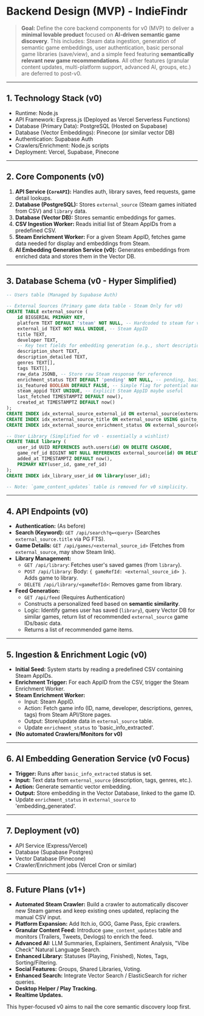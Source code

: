 # Backend Design (MVP) - IndieFindr

> **Goal:** Define the core backend components for v0 (MVP) to deliver a **minimal lovable product** focused on **AI-driven semantic game discovery**. This includes: Steam data ingestion, generation of semantic game embeddings, user authentication, basic personal game libraries (save/view), and a simple feed featuring **semantically relevant new game recommendations**. All other features (granular content updates, multi-platform support, advanced AI, groups, etc.) are deferred to post-v0.

---

## 1. Technology Stack (v0)

*   Runtime: Node.js
*   API Framework: Express.js (Deployed as Vercel Serverless Functions)
*   Database (Primary Data): PostgreSQL (Hosted on Supabase)
*   Database (Vector Embeddings): Pinecone (or similar vector DB)
*   Authentication: Supabase Auth
*   Crawlers/Enrichment: Node.js scripts
*   Deployment: Vercel, Supabase, Pinecone

---

## 2. Core Components (v0)

1.  **API Service (`CoreAPI`):** Handles auth, library saves, feed requests, game detail lookups.
2.  **Database (PostgreSQL):** Stores `external_source` (Steam games initiated from CSV) and `library` data.
3.  **Database (Vector DB):** Stores semantic embeddings for games.
4.  **CSV Ingestion Worker:** Reads initial list of Steam AppIDs from a predefined CSV.
5.  **Steam Enrichment Worker:** For a given Steam AppID, fetches game data needed for display and embeddings from Steam.
6.  **AI Embedding Generation Service (v0):** Generates embeddings from enriched data and stores them in the Vector DB.

---

## 3. Database Schema (v0 - Hyper Simplified)

```sql
-- Users table (Managed by Supabase Auth)

-- External Sources (Primary game data table - Steam Only for v0)
CREATE TABLE external_source (
    id BIGSERIAL PRIMARY KEY,
    platform TEXT DEFAULT 'steam' NOT NULL, -- Hardcoded to steam for v0
    external_id TEXT NOT NULL UNIQUE, -- Steam AppID
    title TEXT,
    developer TEXT,
    -- Key text fields for embedding generation (e.g., short description, detailed description, genres, tags from Steam)
    description_short TEXT,
    description_detailed TEXT,
    genres TEXT[],
    tags TEXT[],
    raw_data JSONB, -- Store raw Steam response for reference
    enrichment_status TEXT DEFAULT 'pending' NOT NULL, -- pending, basic_info_extracted, embedding_generated, embedding_failed
    is_featured BOOLEAN DEFAULT FALSE, -- Simple flag for potential manual boosting
    steam_appid TEXT UNIQUE, -- Explicit Steam AppID maybe useful
    last_fetched TIMESTAMPTZ DEFAULT now(),
    created_at TIMESTAMPTZ DEFAULT now()
);
CREATE INDEX idx_external_source_external_id ON external_source(external_id);
CREATE INDEX idx_external_source_title ON external_source USING gin(to_tsvector('english', title));
CREATE INDEX idx_external_source_enrichment_status ON external_source(enrichment_status);

-- User Library (Simplified for v0 - essentially a wishlist)
CREATE TABLE library (
    user_id UUID REFERENCES auth.users(id) ON DELETE CASCADE,
    game_ref_id BIGINT NOT NULL REFERENCES external_source(id) ON DELETE CASCADE,
    added_at TIMESTAMPTZ DEFAULT now(),
    PRIMARY KEY(user_id, game_ref_id)
);
CREATE INDEX idx_library_user_id ON library(user_id);

-- Note: `game_content_updates` table is removed for v0 simplicity.
```

---

## 4. API Endpoints (v0)

*   **Authentication:** (As before)
*   **Search (Keyword):** `GET /api/search?q=<query>` (Searches `external_source.title` via PG FTS).
*   **Game Details:** `GET /api/games/<external_source_id>` (Fetches from `external_source`, may show Steam link).
*   **Library Management:**
    *   `GET /api/library`: Fetches user's saved games (from `library`).
    *   `POST /api/library`: Body: `{ gameRefId: <external_source_id> }`. Adds game to library.
    *   `DELETE /api/library/<gameRefId>`: Removes game from library.
*   **Feed Generation:**
    *   `GET /api/feed` (Requires Authentication)
    *   Constructs a personalized feed based on **semantic similarity**.
    *   Logic: Identify games user has saved (`library`), query Vector DB for similar games, return list of recommended `external_source` game IDs/basic data.
    *   Returns a list of recommended game items.

---

## 5. Ingestion & Enrichment Logic (v0)

*   **Initial Seed:** System starts by reading a predefined CSV containing Steam AppIDs.
*   **Enrichment Trigger:** For each AppID from the CSV, trigger the Steam Enrichment Worker.
*   **Steam Enrichment Worker:**
    *   Input: Steam AppID.
    *   Action: Fetch game info (ID, name, developer, descriptions, genres, tags) from Steam API/Store pages.
    *   Output: Store/update data in `external_source` table.
    *   Update `enrichment_status` to 'basic_info_extracted'.
*   **(No automated Crawlers/Monitors for v0)**

---

## 6. AI Embedding Generation Service (v0 Focus)

*   **Trigger:** Runs after `basic_info_extracted` status is set.
*   **Input:** Text data from `external_source` (description, tags, genres, etc.).
*   **Action:** Generate semantic vector embedding.
*   **Output:** Store embedding in the Vector Database, linked to the game ID.
*   Update `enrichment_status` in `external_source` to 'embedding_generated'.

---

## 7. Deployment (v0)

*   API Service (Express/Vercel)
*   Database (Supabase Postgres)
*   Vector Database (Pinecone)
*   Crawler/Enrichment jobs (Vercel Cron or similar)

---

## 8. Future Plans (v1+)

*   **Automated Steam Crawler:** Build a crawler to automatically discover new Steam games and keep existing ones updated, replacing the manual CSV input.
*   **Platform Expansion:** Add Itch.io, GOG, Game Pass, Epic crawlers.
*   **Granular Content Feed:** Introduce `game_content_updates` table and monitors (Trailers, Tweets, Devlogs) to enrich the feed.
*   **Advanced AI:** LLM Summaries, Explainers, Sentiment Analysis, "Vibe Check" Natural Language Search.
*   **Enhanced Library:** Statuses (Playing, Finished), Notes, Tags, Sorting/Filtering.
*   **Social Features:** Groups, Shared Libraries, Voting.
*   **Enhanced Search:** Integrate Vector Search / ElasticSearch for richer queries.
*   **Desktop Helper / Play Tracking.**
*   **Realtime Updates.**

This hyper-focused v0 aims to nail the core semantic discovery loop first. 